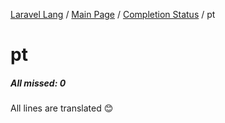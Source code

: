 [Laravel Lang](https://github.com/Laravel-Lang/lang) / [Main Page](../index.md) / [Completion Status](../status.md) / pt

# pt

##### All missed: 0

All lines are translated 😊

